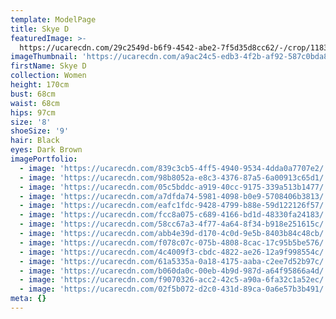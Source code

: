 ```yaml
---
template: ModelPage
title: Skye D
featuredImage: >-
  https://ucarecdn.com/29c2549d-b6f9-4542-abe2-7f5d35d8cc62/-/crop/1183x861/0,377/-/preview/
imageThumbnail: 'https://ucarecdn.com/a9ac24c5-edb3-4f2b-af92-587c0bda86a9/'
firstName: Skye D
collection: Women
height: 170cm
bust: 68cm
waist: 68cm
hips: 97cm
size: '8'
shoeSize: '9'
hair: Black
eyes: Dark Brown
imagePortfolio:
  - image: 'https://ucarecdn.com/839c3cb5-4ff5-4940-9534-4dda0a7707e2/'
  - image: 'https://ucarecdn.com/98b8052a-e8c3-4376-87a5-6a00913c65d1/'
  - image: 'https://ucarecdn.com/05c5bddc-a919-40cc-9175-339a513b1477/'
  - image: 'https://ucarecdn.com/a7dfda74-5981-4098-b0e9-5708406b3813/'
  - image: 'https://ucarecdn.com/eafc1fdc-9428-4799-b88e-59d122126f57/'
  - image: 'https://ucarecdn.com/fcc8a075-c689-4166-bd1d-48330fa24183/'
  - image: 'https://ucarecdn.com/58cc67a3-4f77-4a64-8f34-b918e251615c/'
  - image: 'https://ucarecdn.com/abb4e39d-d170-4c0d-9e5b-8403b84c48cb/'
  - image: 'https://ucarecdn.com/f078c07c-075b-4808-8cac-17c95b5be576/'
  - image: 'https://ucarecdn.com/4c4009f3-cbdc-4822-ae26-12a9f998554c/'
  - image: 'https://ucarecdn.com/61a5335a-0a18-4175-aaba-c2ee7d52b97c/'
  - image: 'https://ucarecdn.com/b060da0c-00eb-4b9d-987d-a64f95866a4d/'
  - image: 'https://ucarecdn.com/f9070326-acc2-42c5-a90a-6fa32c1a52ec/'
  - image: 'https://ucarecdn.com/02f5b072-d2c0-431d-89ca-0a6e57b3b491/'
meta: {}
---
```


